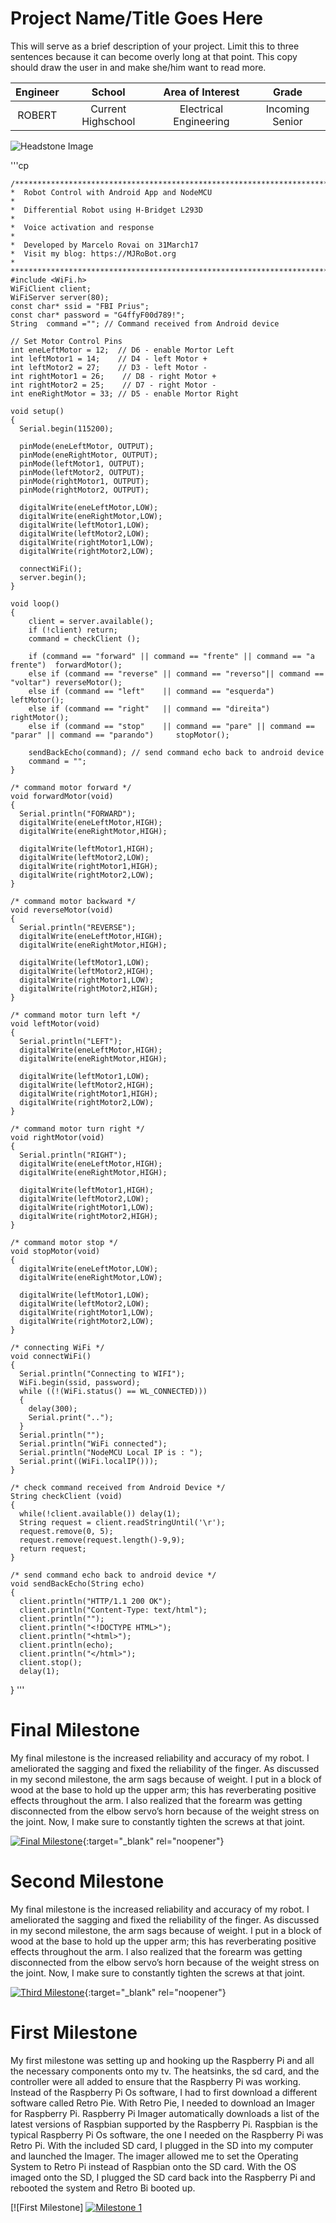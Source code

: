 ﻿# Project Name/Title Goes Here
This will serve as a brief description of your project. Limit this to three sentences because it can become overly long at that point. This copy should draw the user in and make she/him want to read more.

| **Engineer** | **School** | **Area of Interest** | **Grade** |
|:--:|:--:|:--:|:--:|
| ROBERT  | Current Highschool | Electrical Engineering | Incoming Senior

![Headstone Image](https://bluestampengineering.com/wp-content/uploads/2016/05/improve.jpg)
  
'''cp

    /*************************************************************************************
    *  Robot Control with Android App and NodeMCU
    *
    *  Differential Robot using H-Bridget L293D
    *   
    *  Voice activation and response
    *
    *  Developed by Marcelo Rovai on 31March17
    *  Visit my blog: https://MJRoBot.org 
    *   
    ************************************************************************************/
    #include <WiFi.h>
    WiFiClient client;
    WiFiServer server(80);
    const char* ssid = "FBI Prius";
    const char* password = "G4ffyF00d789!";
    String  command =""; // Command received from Android device

    // Set Motor Control Pins
    int eneLeftMotor = 12;  // D6 - enable Mortor Left
    int leftMotor1 = 14;    // D4 - left Motor +
    int leftMotor2 = 27;    // D3 - left Motor - 
    int rightMotor1 = 26;    // D8 - right Motor +
    int rightMotor2 = 25;    // D7 - right Motor -
    int eneRightMotor = 33; // D5 - enable Mortor Right

    void setup()
    {
      Serial.begin(115200);

      pinMode(eneLeftMotor, OUTPUT); 
      pinMode(eneRightMotor, OUTPUT); 
      pinMode(leftMotor1, OUTPUT); 
      pinMode(leftMotor2, OUTPUT);  
      pinMode(rightMotor1, OUTPUT);  
      pinMode(rightMotor2, OUTPUT);  

      digitalWrite(eneLeftMotor,LOW);
      digitalWrite(eneRightMotor,LOW);
      digitalWrite(leftMotor1,LOW);
      digitalWrite(leftMotor2,LOW);
      digitalWrite(rightMotor1,LOW);
      digitalWrite(rightMotor2,LOW);

      connectWiFi();
      server.begin();
    }

    void loop()
    {
        client = server.available();
        if (!client) return; 
        command = checkClient ();

        if (command == "forward" || command == "frente" || command == "a frente")  forwardMotor();
        else if (command == "reverse" || command == "reverso"|| command == "voltar") reverseMotor();
        else if (command == "left"    || command == "esquerda") leftMotor();    
        else if (command == "right"   || command == "direita") rightMotor();     
        else if (command == "stop"    || command == "pare" || command == "parar" || command == "parando")     stopMotor();     

        sendBackEcho(command); // send command echo back to android device
        command = "";   
    } 

    /* command motor forward */
    void forwardMotor(void)   
    {
      Serial.println("FORWARD");
      digitalWrite(eneLeftMotor,HIGH);
      digitalWrite(eneRightMotor,HIGH);

      digitalWrite(leftMotor1,HIGH);
      digitalWrite(leftMotor2,LOW);
      digitalWrite(rightMotor1,HIGH);
      digitalWrite(rightMotor2,LOW);
    }

    /* command motor backward */
    void reverseMotor(void)   
    {
      Serial.println("REVERSE");
      digitalWrite(eneLeftMotor,HIGH);
      digitalWrite(eneRightMotor,HIGH);

      digitalWrite(leftMotor1,LOW);
      digitalWrite(leftMotor2,HIGH);
      digitalWrite(rightMotor1,LOW);
      digitalWrite(rightMotor2,HIGH);
    }

    /* command motor turn left */
    void leftMotor(void)   
    {
      Serial.println("LEFT");
      digitalWrite(eneLeftMotor,HIGH);
      digitalWrite(eneRightMotor,HIGH); 

      digitalWrite(leftMotor1,LOW);
      digitalWrite(leftMotor2,HIGH);
      digitalWrite(rightMotor1,HIGH);
      digitalWrite(rightMotor2,LOW);
    }

    /* command motor turn right */
    void rightMotor(void)   
    {
      Serial.println("RIGHT");
      digitalWrite(eneLeftMotor,HIGH);
      digitalWrite(eneRightMotor,HIGH);

      digitalWrite(leftMotor1,HIGH);
      digitalWrite(leftMotor2,LOW);
      digitalWrite(rightMotor1,LOW);
      digitalWrite(rightMotor2,HIGH);
    }

    /* command motor stop */
    void stopMotor(void)   
    {
      digitalWrite(eneLeftMotor,LOW);
      digitalWrite(eneRightMotor,LOW);

      digitalWrite(leftMotor1,LOW);
      digitalWrite(leftMotor2,LOW);
      digitalWrite(rightMotor1,LOW);
      digitalWrite(rightMotor2,LOW);
    }

    /* connecting WiFi */
    void connectWiFi()
    {
      Serial.println("Connecting to WIFI");
      WiFi.begin(ssid, password);
      while ((!(WiFi.status() == WL_CONNECTED)))
      {
        delay(300);
        Serial.print("..");
      }
      Serial.println("");
      Serial.println("WiFi connected");
      Serial.println("NodeMCU Local IP is : ");
      Serial.print((WiFi.localIP()));
    }

    /* check command received from Android Device */
    String checkClient (void)
    {
      while(!client.available()) delay(1); 
      String request = client.readStringUntil('\r');
      request.remove(0, 5);
      request.remove(request.length()-9,9);
      return request;
    }

    /* send command echo back to android device */
    void sendBackEcho(String echo)
    {
      client.println("HTTP/1.1 200 OK");
      client.println("Content-Type: text/html");
      client.println("");
      client.println("<!DOCTYPE HTML>");
      client.println("<html>");
      client.println(echo);
      client.println("</html>");
      client.stop();
      delay(1);
}
'''
  
# Final Milestone
My final milestone is the increased reliability and accuracy of my robot. I ameliorated the sagging and fixed the reliability of the finger. As discussed in my second milestone, the arm sags because of weight. I put in a block of wood at the base to hold up the upper arm; this has reverberating positive effects throughout the arm. I also realized that the forearm was getting disconnected from the elbow servo’s horn because of the weight stress on the joint. Now, I make sure to constantly tighten the screws at that joint. 

[![Final Milestone](https://res.cloudinary.com/marcomontalbano/image/upload/v1612573869/video_to_markdown/images/youtube--F7M7imOVGug-c05b58ac6eb4c4700831b2b3070cd403.jpg )](https://www.youtube.com/watch?v=F7M7imOVGug&feature=emb_logo "Final Milestone"){:target="_blank" rel="noopener"}

# Second Milestone
My final milestone is the increased reliability and accuracy of my robot. I ameliorated the sagging and fixed the reliability of the finger. As discussed in my second milestone, the arm sags because of weight. I put in a block of wood at the base to hold up the upper arm; this has reverberating positive effects throughout the arm. I also realized that the forearm was getting disconnected from the elbow servo’s horn because of the weight stress on the joint. Now, I make sure to constantly tighten the screws at that joint.

[![Third Milestone](https://res.cloudinary.com/marcomontalbano/image/upload/v1612574014/video_to_markdown/images/youtube--y3VAmNlER5Y-c05b58ac6eb4c4700831b2b3070cd403.jpg)](https://www.youtube.com/watch?v=y3VAmNlER5Y&feature=emb_logo "Second Milestone"){:target="_blank" rel="noopener"}
# First Milestone
  

My first milestone was setting up and hooking up the Raspberry Pi and all the necessary components onto my tv. The heatsinks, the sd card, and the controller were all added to ensure that the Raspberry Pi was working. Instead of the Raspberry Pi Os software, I had to first download a different software called Retro Pie. With Retro Pie, I needed to download an Imager for Raspberry Pi. Raspberry Pi Imager automatically downloads a list of the latest versions of Raspbian supported by the Raspberry Pi. Raspbian is the typical Raspberry Pi Os software, the one I needed on the Raspberry Pi was Retro Pi. With the included SD card, I plugged in the SD into my computer and launched the Imager. The imager allowed me to set the Operating System to Retro Pi instead of Raspbian onto the SD card. With the OS imaged onto the SD, I plugged the SD card back into the Raspberry Pi and rebooted the system and Retro Bi booted up.

[![First Milestone]
[![Milestone 1](https://res.cloudinary.com/marcomontalbano/image/upload/v1655494836/video_to_markdown/images/youtube--eeJcswv33rA-c05b58ac6eb4c4700831b2b3070cd403.jpg)](https://www.youtube.com/watch?v=eeJcswv33rA&feature=youtu.be&ab_channel=BlueStampEng "Milestone 1")
